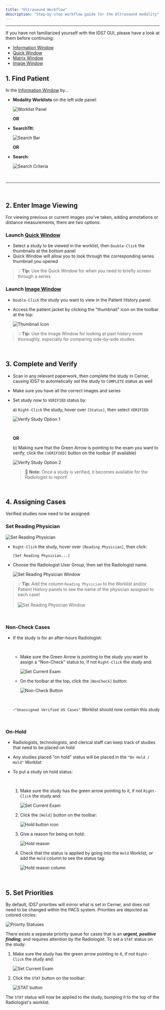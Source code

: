 ```yaml
---
title: "Ultrasound Workflow"
description: "Step-by-step workflow guide for the Ultrasound modality"
---
```


---
If you have not familiarized yourself with the IDS7 GUI, please have a look at them before continuing:

- [Information Window](/en/info-window) 
- [Quick Window](/en/quick-window)
- [Matrix Window](/en/matrix-window)
- [Image Window](/en/image-window)


## 1. Find Patient
In the [Information Window](/en/info-window) by...

- **Modality Worklists** on the left side panel:

    ![Worklist Panel](/basics/info-worklist-panel.png)

    **OR**

- **SearchTtt**:

    ![Search Bar](/basics/search-bar.png)

    **OR**

- **Search**:

    ![Search Criteria](/basics/search-criteria.png)

<br />

---

<br />

## 2. Enter Image Viewing

For viewing previous or current images you've taken, adding annotations or distance measurements, there are two options:

### Launch [Quick Window](/en/quick-window)

- Select a study to be viewed in the worklist, then `Double-Click` the thumbnails at the bottom panel
- Quick Window will allow you to look through the corresponding series thumbnail you opened

> 💡 **Tip:** Use the Quick Window for when you need to briefly screen through a series

### Launch [Image Window](/en/image-window)

- `Double-Click` the study you want to view in the Patient History panel

- Access the patient jacket by clicking the "thumbnail" icon on the toolbar at the top:

    ![Thumbnail Icon](/basics/thumbnail-icon.png)

> 💡 **Tip:** Use the Image Window for looking at past history more thoroughly, especially for comparing side-by-side studies

<br />

## 3. Complete and Verify

- Scan in any relevant paperwork, then complete the study in Cerner, causing IDS7 to automatically set the study to `COMPLETE` status as well
- Make sure you have all the correct images and series
- Set study now to `VERIFIED` status by:

    a) `Right-Click` the study, hover over `[Status]`, then select `VERIFIED`

    ![Verify Study Option 1](/basics/verify-study-1.png)

    <br />

    **OR**

    b) Making sure that the Green Arrow is pointing to the exam you want to verify, click the `[VERIFIED]` button on the toolbar (if available)

    ![Verify Study Option 2](/basics/verify-study-2.png)
    

    > 📝 **Note:** Once a study is verified, it becomes available for the Radiologist to report!

<br />

## 4. Assigning Cases

Verified studies now need to be assigned:

### Set Reading Physician

![Set Reading Physician](/workflow/us/set-reading-physician-1.png)

- `Right-Click` the study, hover over `[Reading Physician]`, then click:

    `[Set Reading Physician...]`

- Choose the Radiologist User Group, then set the Radiologist name.

    ![Set Reading Physician Window](/workflow/us/set-reading-physician-2.png)

> 💡 **Tip:** Add the column `Reading Physician` to the Worklist and/or Patient History panels to see the name of the physician assigned to each case!
<br /><br />
![Set Reading Physician Window](/workflow/us/set-reading-physician-3.png)

<br />

### Non-Check Cases

- If the study is for an after-hours Radiologist:

    <br />

    - Make sure the Green Arrow is pointing to the study you want to assign a "Non-Check" status to, if not `Right-Click` the study and:

        ![Set Current Exam](/basics/set-current-exam.png)

    - On the toolbar at the top, click the `[NonCheck]` button:

        ![Non-Check Button](/workflow/us/noncheck-button.png)

    <br />

    -`"Unassigned Verified US Cases"` Worklist should now contain this study

<br />

### On-Hold

- Radiologists, technologists, and clerical staff can keep track of studies that need to be placed on hold
- Any studies placed "on hold" status will be placed in the `"On Hold / Hold"` Worklist
- To put a study on hold status:

    <br />

    1. Make sure the study has the green arrow pointing to it, if not `Right-Click` the study and:

        ![Set Current Exam](/basics/set-current-exam.png)

    2. Click the `[Hold]` button on the toolbar:

        ![Hold button icon](/workflow/us/hold-button-icon.png)
    
    3. Give a reason for being on hold:

        ![Hold reason](/workflow/us/hold-function-1.png)

    4. Check that the status is applied by going into the `Hold` Worklist, or add the `Hold` column to see the status tag:

        ![Hold reason column](/workflow/us/hold-function-2.png)
    
<br />

## 5. Set Priorities

By default, IDS7 priorities will mirror what is set in Cerner, and does not need to be changed within the PACS system. Priorities are depicted as colored circles:

![Priority Statuses](/workflow/us/priority-status.png)

There exists a separate priority queue for cases that is an ***urgent, positive finding***, and requires attention by the Radiologist. To set a `STAT` status on the study:

1. Make sure the study has the green arrow pointing to it, if not `Right-Click` the study and:

    ![Set Current Exam](/basics/set-current-exam.png)

2. Click the `STAT` button on the toolbar:

    ![STAT button](/workflow/us/stat-button-icon.png)

The `STAT` status will now be applied to the study, bumping it to the top of the Radiologist's worklist.